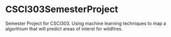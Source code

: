 # CSCI303SemesterProject
Semester Project for CSCI303. Using machine learning techniques to map a algorthium that will predict areas of interst for wildfires.
